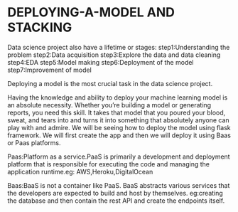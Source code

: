 # DEPLOYING-A-MODEL AND STACKING

Data science project also have a lifetime or stages:
step1:Understanding the problem
step2:Data acquisition
step3:Explore the data and data cleaning
step4:EDA
step5:Model making
step6:Deployment of the model
step7:Improvement of model

Deploying a model is the most crucial task in the data science project. 

Having the knowledge and ability to deploy your machine learning model is an absolute necessity. Whether you’re building a model or generating reports, you need this skill. It takes that model that you poured your blood, sweat, and tears into and turns it into something that absolutely anyone can play with and admire.
We will be seeing how to deploy the model using flask framework. We will first create the app and then we will deploy it using Baas or Paas platforms.

Paas:Platform as a service.PaaS is primarily a development and deployment platform that is responsible for executing the code and managing the application runtime.eg: AWS,Heroku,DigitalOcean

Baas:BaaS is not a container like PaaS. BaaS abstracts various services that the developers are expected to build and host by themselves. 
eg:creating the database and then contain the rest API and create the endpoints itself.
